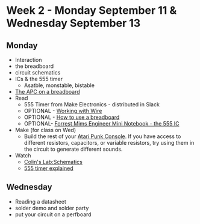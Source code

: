 # Week 2 - Monday September 11 & Wednesday September 13
## Monday
* Interaction
* the breadboard
* circuit schematics
* ICs & the 555 timer
  * Asatble, monstable, bistable
* [The APC on a breadboard](apc.md)
* Read
  * 555 Timer from Make Electronics - distributed in Slack 
  * OPTIONAL - [Working with Wire](https://learn.sparkfun.com/tutorials/working-with-wire)
  * OPTIONAL - [How to use a breadboard](https://learn.sparkfun.com/tutorials/how-to-use-a-breadboard)
  * OPTIONAL- [Forrest Mims Engineer Mini Notebook - the 555 IC](https://drive.google.com/file/d/1m3dOh7MKPkySFT6H7UyY9sOtodHpRk52/view?usp=sharing)
* Make (for class on Wed)
  * Build the rest of your [Atari Punk Console](apc.md). If you have access to different resistors, capacitors, or variable resistors, try using them in the circuit to generate different sounds. 
* Watch
  * [Colin's Lab:Schematics](https://www.youtube.com/watch?v=9cps7Q_IrX0)
  * [555 timer explained](https://www.youtube.com/watch?v=qfWIjb48mjE)

## Wednesday
* Reading a datasheet
* solder demo and solder party
* put your circuit on a perfboard
